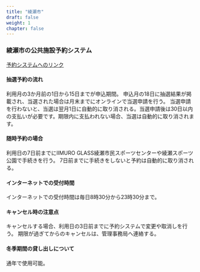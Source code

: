 ```yaml
---
title: "綾瀬市"
draft: false
weight: 1
chapter: false
---
```


### 綾瀬市の公共施設予約システム

[予約システムへのリンク](https://www.ayaseins.jp/cultos/reserve/gin_init2)

#### 抽選予約の流れ

利用月の3か月前の1日から15日までが申込期間。
申込月の18日に抽選結果が掲載され、当選された場合は月末までにオンラインで当選申請を行う。
当選申請を行わないと、当選は翌月1日に自動的に取り消される。当選申請後は30日以内の支払いが必要です。期限内に支払われない場合、当選は自動的に取り消されます。

#### 随時予約の場合

利用日の7日前までにIIMURO GLASS綾瀬市民スポーツセンターや綾瀬スポーツ公園で手続きを行う。
7日前までに手続きをしないと予約は自動的に取り消される。

#### インターネットでの受付時間

インターネットでの受付時間は毎日8時30分から23時30分まで。

#### キャンセル時の注意点

キャンセルする場合、利用日の3日前までに予約システムで変更や取消しを行う。
期限が過ぎてからのキャンセルは、管理事務局へ連絡する。

#### 冬季期間の貸し出しについて

通年で使用可能。
